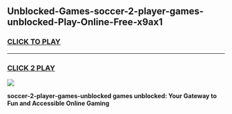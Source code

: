 
## Unblocked-Games-soccer-2-player-games-unblocked-Play-Online-Free-x9ax1
<h3>
<a href="https://premium76.site?title=soccer-2-player-games-unblocked&ref=26A">CLICK TO PLAY</a></h3>
<hr>

<h3>
<a href="https://premium76.site?title=soccer-2-player-games-unblocked&ref=26A">CLICK 2 PLAY</a>
  
</h3>

<a href="https://premium76.site?title=soccer-2-player-games-unblocked&ref=26A"><img src="https://clearcache.store/games.png"></a>


**soccer-2-player-games-unblocked games unblocked: Your Gateway to Fun and Accessible Online Gaming**
